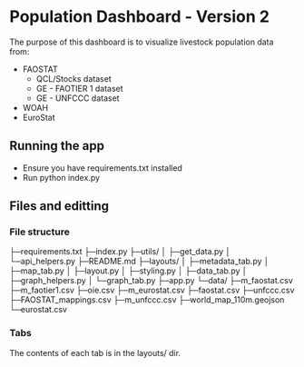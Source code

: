 # Population Dashboard - Version 2

The purpose of this dashboard is to visualize livestock population data from: 
* FAOSTAT 
    * QCL/Stocks dataset
    * GE - FAOTIER 1 dataset
    * GE - UNFCCC dataset
* WOAH
* EuroStat 

## Running the app

* Ensure you have requirements.txt installed 
* Run python index.py 

## Files and editting

### File structure 

├─requirements.txt
├─index.py
├─utils/
│ ├─get_data.py
│ └─api_helpers.py
├─README.md
├─layouts/
│ ├─metadata_tab.py
│ ├─map_tab.py
│ ├─layout.py
│ ├─styling.py
│ ├─data_tab.py
│ ├─graph_helpers.py
│ └─graph_tab.py
├─app.py
└─data/
  ├─m_faostat.csv
  ├─m_faotier1.csv
  ├─oie.csv
  ├─m_eurostat.csv
  ├─faostat.csv
  ├─unfccc.csv
  ├─FAOSTAT_mappings.csv
  ├─m_unfccc.csv
  ├─world_map_110m.geojson
  └─eurostat.csv

### Tabs 

The contents of each tab is in the layouts/ dir. 